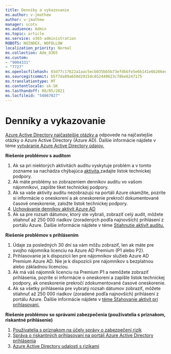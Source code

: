 ```yaml
---
title: Denníky a vykazovanie
ms.author: v-jmathew
author: v-jmathew
manager: scotv
ms.audience: Admin
ms.topic: article
ms.service: o365-administration
ROBOTS: NOINDEX, NOFOLLOW
localization_priority: Normal
ms.collection: Adm_O365
ms.custom:
- "9004331"
- "7727"
ms.openlocfilehash: 03d77c17622a1aac5ecb035bb5b73efdbbfe5e6b141e6b266eef8783f612c8b2
ms.sourcegitcommit: b5f7da89a650d2915dc652449623c78be6247175
ms.translationtype: MT
ms.contentlocale: sk-SK
ms.lasthandoff: 08/05/2021
ms.locfileid: "54067027"
---
```

# <a name="logs-and-reporting"></a>Denníky a vykazovanie

[Azure Active Directory najčastejšie otázky a](https://docs.microsoft.com/azure/active-directory/active-directory-reporting-faq) odpovede na najčastejšie otázky o Azure Active Directory (Azure AD). Ďalšie informácie nájdete v téme [vytváranie Azure Active Directory údajov.](https://docs.microsoft.com/azure/active-directory/reports-monitoring/overview-reports)

**Riešenie problémov s auditom**

1. Ak sa pri niektorých aktivitách auditu vyskytuje problém a v tomto zozname sa nachádza chýbajúca [aktivita,](https://docs.microsoft.com/azure/active-directory/reports-monitoring/reference-audit-activities)zadajte lístok technickej podpory.
2. Ak máte problémy so zobrazeniem denníkov auditu vo vašom nájomníkovi, zapíšte tiket technickej podpory.
3. Ak sa vaše aktivity auditu nezobrazujú na portáli [](https://docs.microsoft.com/azure/active-directory/reports-monitoring/reference-reports-latencies) Azure okamžite, pozrite si informácie o oneskorení a ak oneskorenie prekročí dokumentované časové oneskorenie, založte lístok technickej podpory.
4. [Uchovávanie denníkov aktivít Azure AD](https://docs.microsoft.com/azure/active-directory/reports-monitoring/reference-reports-data-retention)
5. Ak sa pre rozsah dátumov, ktorý ste vybrali, zobraziť celý audit, môžete stiahnuť až 250 000 riadkov (zoradených podľa najnovších) prihlásení z portálu Azure. Ďalšie informácie nájdete v téme [Stiahnutie aktivít auditu.](https://docs.microsoft.com/azure/active-directory/reports-monitoring/quickstart-download-audit-report)

**Riešenie problémov s prihlásením**

1. Údaje za posledných 30 dní sa vám môžu zobraziť, len ak máte pre svojho nájomníka licenciu na Azure AD Premium (P1 alebo P2).
2. Prihlasovanie je k dispozícii len pre nájomníkov služieb Azure AD Premium Azure AD. Nie je k dispozícii pre nájomníkov s bezplatnou alebo základnou licenciou.
3. Ak má váš nájomník licenciu na Premium P1 a nemôžete zobraziť prihlásenia, [](https://docs.microsoft.com/azure/active-directory/reports-monitoring/reference-reports-latencies) pozrite si informácie o oneskorení a zapíšte lístok technickej podpory, ak oneskorenie prekročí zdokumentované časové oneskorenie.
4. Ak sa všetky prihlásenia pre vybratý rozsah dátumov zobraziť, môžete stiahnuť až 250 000 riadkov (zoradené podľa najnovších) prihlásení z portálu Azure. Ďalšie informácie nájdete v [téme Sťahovanie aktivít pri prihlasovaní.](https://docs.microsoft.com/azure/active-directory/reports-monitoring/concept-sign-ins#download-sign-in-activities)

**Riešenie problémov so správami zabezpečenia (používatelia s príznakom, riskantné prihlásenie)**

1. [Používatelia s príznakom na účely správy o zabezpečení rizík](https://docs.microsoft.com/azure/active-directory/reports-monitoring/concept-user-at-risk)
2. [Správa o riskantných prihlasovaní na portáli Azure Active Directory prihlásenia](https://docs.microsoft.com/azure/active-directory/reports-monitoring/concept-risky-sign-ins)
3. [Azure Active Directory udalostí s rizikami](https://docs.microsoft.com/azure/active-directory/reports-monitoring/concept-risk-events)
